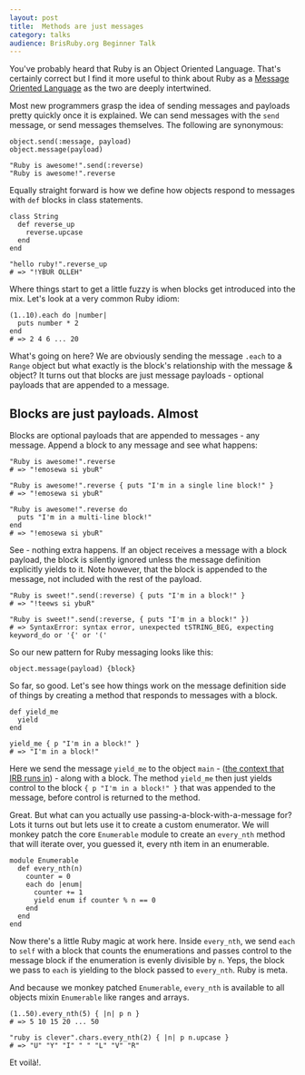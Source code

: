 ```yaml
---
layout: post
title:  Methods are just messages
category: talks
audience: BrisRuby.org Beginner Talk
---
```


You've probably heard that Ruby is an Object Oriented Language.  That's certainly correct but I find it more useful to think about Ruby as a [Message Oriented Language](http://dave.kinkead.com.au/thoughts/ruby-is-a-message-oriented-language/) as the two are deeply intertwined.

Most new programmers grasp the idea of sending messages and payloads pretty quickly once it is explained.  We can send messages with the `send` message, or send messages themselves. The following are synonymous:


    object.send(:message, payload)
    object.message(payload)

    "Ruby is awesome!".send(:reverse)
    "Ruby is awesome!".reverse


Equally straight forward is how we define how objects respond to messages with `def` blocks in class statements.


    class String
      def reverse_up
        reverse.upcase
      end
    end

    "hello ruby!".reverse_up
    # => "!YBUR OLLEH"


Where things start to get a little fuzzy is when blocks get introduced into the mix.  Let's look at a very common Ruby idiom:


    (1..10).each do |number|
      puts number * 2
    end
    # => 2 4 6 ... 20


What's going on here?  We are obviously sending the message `.each` to a `Range` object but what exactly is the block's relationship with the message & object?  It turns out that blocks are just message payloads - optional payloads that are appended to a message.


## Blocks are just payloads. Almost

Blocks are optional payloads that are appended to messages - any message.  Append a block to any message and see what happens:

    
    "Ruby is awesome!".reverse
    # => "!emosewa si ybuR"

    "Ruby is awesome!".reverse { puts "I'm in a single line block!" }
    # => "!emosewa si ybuR"    

    "Ruby is awesome!".reverse do
      puts "I'm in a multi-line block!"
    end
    # => "!emosewa si ybuR" 


See - nothing extra happens.  If an object receives a message with a block payload, the block is silently ignored unless the message definition explicitly yields to it.  Note however, that the block is appended to the message, not included with the rest of the payload.


    "Ruby is sweet!".send(:reverse) { puts "I'm in a block!" }
    # => "!teews si ybuR"

    "Ruby is sweet!".send(:reverse, { puts "I'm in a block!" })
    # => SyntaxError: syntax error, unexpected tSTRING_BEG, expecting keyword_do or '{' or '('    


So our new pattern for Ruby messaging looks like this:


    object.message(payload) {block}


So far, so good.  Let's see how things work on the message definition side of things by creating a method that responds to messages with a block.


    def yield_me
      yield
    end

    yield_me { p "I'm in a block!" }
    # => "I'm in a block!"


Here we send the message `yield_me` to the object `main` - ([the context that IRB runs in](https://banisterfiend.wordpress.com/2010/11/23/what-is-the-ruby-top-level/)) - along with a block.  The method `yield_me` then just yields control to the block `{ p "I'm in a block!" }` that was appended to the message, before control is returned to the method.

Great. But what can you actually use passing-a-block-with-a-message for?  Lots it turns out but lets use it to create a custom enumerator.  We will monkey patch the core `Enumerable` module to create an `every_nth` method that will iterate over, you guessed it, every nth item in an enumerable.


    module Enumerable
      def every_nth(n)
        counter = 0
        each do |enum|
          counter += 1
          yield enum if counter % n == 0
        end
      end
    end


Now there's a little Ruby magic at work here.  Inside `every_nth`, we send `each` to `self` with a block that counts the enumerations and passes control to the message block if the enumeration is evenly divisible by `n`.  Yeps, the block we pass to `each` is yielding to the block passed to `every_nth`. Ruby is meta.

And because we monkey patched `Enumerable`, `every_nth` is available to all objects mixin `Enumerable` like ranges and arrays.


    (1..50).every_nth(5) { |n| p n }
    # => 5 10 15 20 ... 50

    "ruby is clever".chars.every_nth(2) { |n| p n.upcase }
    # => "U" "Y" "I" " " "L" "V" "R"


Et voilà!.